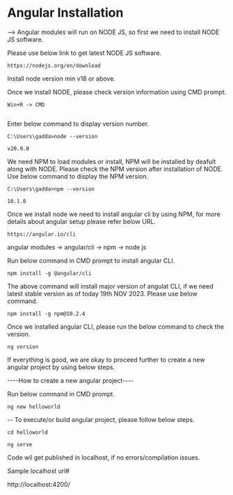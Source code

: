 # Angular Installation

--> Angular modules will run on NODE JS, so first we need to install NODE JS software.

Please use below link to get latest NODE JS software.

<pre><code class="shell">https://nodejs.org/en/download</code></pre>

Install node version min v18 or above.

Once we install NODE, please check version information using CMD prompt.

<pre><code class="shell">Win+R -> CMD</code></pre>
<pre><code class="shell"></code></pre>

Enter below command to display version number.

<pre><code class="shell">C:\Users\gadda>node --version</code></pre>

<pre><code class="shell">v20.9.0</code></pre>

We need NPM to load modules or install, NPM will be installed by deafult along with NODE. Please check the NPM version after installation of NODE. Use below command to display the NPM version.

<pre><code class="shell">C:\Users\gadda>npm --version</code></pre>

<pre><code class="shell">10.1.0</code></pre>

Once we install node we need to install angular cli by using NPM, for more details about angular setup please refer below URL.

<pre><code class="shell">https://angular.io/cli</code></pre>

angular modules -> angular/cli -> npm -> node js

Run below command in CMD prompt to install angular CLI.

<pre><code class="shell">npm install -g @angular/cli</code></pre>

The above command will install major version of angulat CLI, if we need latest stable version as of today 19th NOV 2023. Please use below command.

<pre><code class="shell">npm install -g npm@10.2.4</code></pre>

Once we installed angular CLI, please run the below command to check the version.

<pre><code class="shell">ng version</code></pre>

If everything is good, we are okay to proceed further to create a new angular project by using below steps.

----How to create a new angular project----

Run below command in CMD prompt.

<pre><code class="shell">ng new helloworld</code></pre>

-- To execute/or build angular project, please follow below steps.

<pre><code class="shell">cd helloworld</code></pre>

<pre><code class="shell">ng serve</code></pre>

Code wil get published in localhost, if no errors/compilation issues.

Sample localhost url#

http://localhost:4200/
